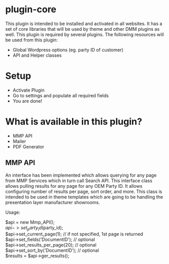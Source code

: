 # plugin-core

This plugin is intended to be installed and activated in all websites.
It has a set of core libraries that will be used by theme and other DMM plugins as well. This plugin is required by several plugins. The following resources will be used from this plugin:
- Global Wordpress options (eg. party ID of customer)
- API and Helper classes

# Setup

- Activate Plugin
- Go to settings and populate all required fields
- You are done!

# What is available in this plugin?

- MMP API
- Mailer
- PDF Generator

## MMP API

An interface has been implemented which allows querying for any page from MMP Services which in turn call Search API.
This interface class allows pulling results for any page for any OEM Party ID. It allows configuring number of results per page, sort order, and more. This class is intended to be used in theme templates which are going to be handling the presentation layer manufacturer showrooms.

Usage:

$api = new Mmp_API();<br />
$api->set_party_id($party_id);<br />
$api->set_current_page(1);       // if not specified, 1st page is returned<br />
$api->set_fields('DocumentID');  // optional<br />
$api->set_results_per_page(20);  // optional<br />
$api->set_sort_by('DocumentID'); // optional<br />
$results = $api->ger_results();<br />
